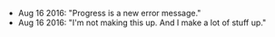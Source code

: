 * Aug 16 2016: "Progress is a new error message."
* Aug 16 2016: "I'm not making this up. And I make a lot of stuff up."
